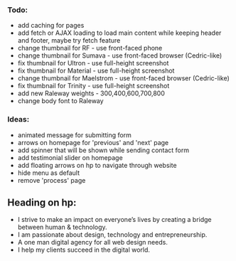 ### Todo:
- add caching for pages
- add fetch or AJAX loading to load main content while keeping header and footer, maybe try fetch feature
- change thumbnail for RF - use front-faced phone
- change thumbnail for Sumava - use front-faced browser (Cedric-like)
- fix thumbnail for Ultron - use full-height screenshot
- fix thumbnail for Material - use full-height screenshot
- change thumbnail for Maelstrom - use front-faced browser (Cedric-like)
- fix thumbnail for Trinity - use full-height screenshot
- add new Raleway weights - 300,400,600,700,800
- change body font to Raleway

### Ideas:
- animated message for submitting form
- arrows on homepage for 'previous' and 'next' page
- add spinner that will be shown while sending contact form
- add testimonial slider on homepage
- add floating arrows on hp to navigate through website
- hide menu as default
- remove 'process' page

## Heading on hp:
- I strive to make an impact on everyone’s lives by creating a bridge between human & technology.
- I am passionate about design, technology and entrepreneurship.
- A one man digital agency for all web design needs.
- I help my clients succeed in the digital world.
